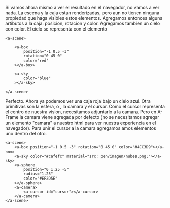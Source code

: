 Si vamos ahora mismo a ver el resultado en el navegador, no vamos a ver nada. La escena y la caja estan renderizadas, pero aun no tienen ninguna propiedad que haga visibles estos elementos. Agregamos entonces alguns artibutos a la caja: posicion, rotacion y color. Agregamos tambien un cielo con color. El cielo se representa con el elemento <a-sky>

```
<a-scene>

    <a-box
        position="-1 0.5 -3"
        rotation="0 45 0"
        color="red"
    ></a-box>

    <a-sky
        color="blue"
    ></a-sky>

</a-scene>
```

Perfecto. Ahora ya podemos ver una caja roja bajo un cielo azul. Otra primitivas son la esfera, o <a-sphere>, la camara y el cursor.
Como el cursor representa el centro de nuestra vision, necesitamos adjuntarlo a la camara. Pero en A-Frame la camara viene agregada por defecto (no se necesitamos agregar un elemento "camara" a nuestro html para ver nuestra experiencia en el navegador). Para unir el cursor a la camara agregamos amos elementos uno dentro del otro.

```
<a-scene>
    <a-box position="-1 0.5 -3" rotation="0 45 0" color="#4CC3D9"></a-box>
    <a-sky color="#cafefc" material="src: pen/imagen/nubes.png;"></a-sky>
    <a-sphere
        position="0 1.25 -5"
        radius="1.25"
        color="#EF2D5E"
    ></a-sphere>
    <a-camera>
        <a-cursor id="cursor"></a-cursor>
    </a-camera>
</a-scene>
```
